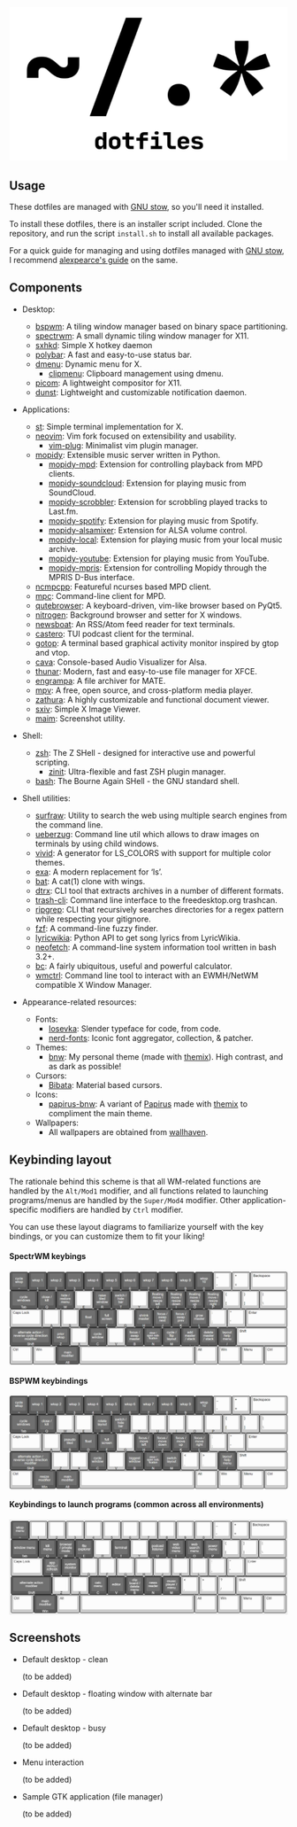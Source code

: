 <p align="center">
    <img width="600" src="https://github.com/nocturnalbeast/dotfiles/blob/master/repo_resources/logo.png?raw=true" alt="dotfiles logo">
</p>


## Usage

These dotfiles are managed with [GNU stow](https://www.gnu.org/software/stow/), so you'll need it installed.

To install these dotfiles, there is an installer script included. Clone the repository, and run the script `install.sh` to install all available packages.

For a quick guide for managing and using dotfiles managed with [GNU stow](https://www.gnu.org/software/stow/), I recommend [alexpearce's guide](https://alexpearce.me/2016/02/managing-dotfiles-with-stow/) on the same.


## Components

 * Desktop:
    * [bspwm](https://github.com/baskerville/bspwm): A tiling window manager based on binary space partitioning.
    * [spectrwm](https://github.com/conformal/spectrwm): A small dynamic tiling window manager for X11.
    * [sxhkd](https://github.com/baskerville/sxhkd): Simple X hotkey daemon
    * [polybar](https://github.com/polybar/polybar): A fast and easy-to-use status bar.
    * [dmenu](https://tools.suckless.org/dmenu): Dynamic menu for X.
        * [clipmenu](https://github.com/cdown/clipmenu): Clipboard management using dmenu.
    * [picom](https://github.com/yshui/picom): A lightweight compositor for X11.
    * [dunst](https://github.com/dunst-project/dunst): Lightweight and customizable notification daemon.

 * Applications:
    * [st](https://st.suckless.org): Simple terminal implementation for X.
    * [neovim](https://github.com/neovim/neovim): Vim fork focused on extensibility and usability.
        * [vim-plug](https://github.com/junegunn/vim-plug): Minimalist vim plugin manager.
    * [mopidy](https://github.com/mopidy/mopidy): Extensible music server written in Python.
        * [mopidy-mpd](https://github.com/mopidy/mopidy-mpd): Extension for controlling playback from MPD clients.
        * [mopidy-soundcloud](https://github.com/mopidy/mopidy-soundcloud): Extension for playing music from SoundCloud.
        * [mopidy-scrobbler](https://github.com/mopidy/mopidy-scrobbler): Extension for scrobbling played tracks to Last.fm.
        * [mopidy-spotify](https://github.com/mopidy/mopidy-spotify): Extension for playing music from Spotify.
        * [mopidy-alsamixer](https://github.com/mopidy/mopidy-alsamixer): Extension for ALSA volume control.
        * [mopidy-local](https://github.com/mopidy/mopidy-local): Extension for playing music from your local music archive.
        * [mopidy-youtube](https://github.com/natumbri/mopidy-youtube): Extension for playing music from YouTube.
        * [mopidy-mpris](https://github.com/mopidy/mopidy-mpris): Extension for controlling Mopidy through the MPRIS D-Bus interface.
    * [ncmpcpp](https://github.com/ncmpcpp/ncmpcpp): Featureful ncurses based MPD client.
    * [mpc](https://github.com/MusicPlayerDaemon/mpc): Command-line client for MPD.
    * [qutebrowser](https://github.com/qutebrowser/qutebrowser): A keyboard-driven, vim-like browser based on PyQt5.
    * [nitrogen](https://github.com/l3ib/nitrogen): Background browser and setter for X windows.
    * [newsboat](https://github.com/newsboat/newsboat): An RSS/Atom feed reader for text terminals.
    * [castero](https://github.com/xgi/castero): TUI podcast client for the terminal.
    * [gotop](https://github.com/xxxserxxx/gotop): A terminal based graphical activity monitor inspired by gtop and vtop.
    * [cava](https://github.com/karlstav/cava): Console-based Audio Visualizer for Alsa.
    * [thunar](https://gitlab.xfce.org/xfce/thunar): Modern, fast and easy-to-use file manager for XFCE.
    * [engrampa](https://github.com/mate-desktop/engrampa): A file archiver for MATE.
    * [mpv](https://github.com/mpv-player/mpv): A free, open source, and cross-platform media player.
    * [zathura](https://git.pwmt.org/pwmt/zathura): A highly customizable and functional document viewer.
    * [sxiv](https://github.com/muennich/sxiv): Simple X Image Viewer.
    * [maim](https://github.com/naelstrof/maim): Screenshot utility.

 * Shell:
    * [zsh](http://zsh.sourceforge.net): The Z SHell - designed for interactive use and powerful scripting.
        * [zinit](https://github.com/zdharma/zinit): Ultra-flexible and fast ZSH plugin manager.
    * [bash](https://git.savannah.gnu.org/cgit/bash.git): The Bourne Again SHell - the GNU standard shell.

 * Shell utilities:
    * [surfraw](https://gitlab.com/surfraw/Surfraw): Utility to search the web using multiple search engines from the command line.
    * [ueberzug](https://github.com/seebye/ueberzug): Command line util which allows to draw images on terminals by using child windows.
    * [vivid](https://github.com/sharkdp/vivid): A generator for LS_COLORS with support for multiple color themes.
    * [exa](https://github.com/ogham/exa): A modern replacement for ‘ls’.
    * [bat](https://github.com/sharkdp/bat): A cat(1) clone with wings.
    * [dtrx](https://github.com/brettcs/dtrx): CLI tool that extracts archives in a number of different formats.
    * [trash-cli](https://github.com/andreafrancia/trash-cli): Command line interface to the freedesktop.org trashcan.
    * [ripgrep](https://github.com/BurntSushi/ripgrep): CLI that recursively searches directories for a regex pattern while respecting your gitignore.
    * [fzf](https://github.com/junegunn/fzf): A command-line fuzzy finder.
    * [lyricwikia](https://github.com/enricobacis/lyricwikia): Python API to get song lyrics from LyricWikia.
    * [neofetch](https://github.com/dylanaraps/neofetch): A command-line system information tool written in bash 3.2+.
    * [bc](http://phodd.net/gnu-bc): A fairly ubiquitous, useful and powerful calculator.
    * [wmctrl](http://tripie.sweb.cz/utils/wmctrl): Command line tool to interact with an EWMH/NetWM compatible X Window Manager.

 * Appearance-related resources:
    * Fonts:
        * [Iosevka](https://github.com/be5invis/Iosevka): Slender typeface for code, from code.
        * [nerd-fonts](https://github.com/ryanoasis/nerd-fonts): Iconic font aggregator, collection, & patcher.
    * Themes:
        * [bnw](https://github.com/nocturnalbeast/dotfiles/tree/master/gtk/.themes/bnw): My personal theme (made with [themix](https://github.com/themix-project)). High contrast, and as dark as possible!
    * Cursors:
        * [Bibata](https://github.com/ful1e5/Bibata_Cursor): Material based cursors.
    * Icons:
        * [papirus-bnw](https://github.com/nocturnalbeast/dotfiles/tree/master/gtk/.icons/oomox-bnw): A variant of [Papirus](https://github.com/PapirusDevelopmentTeam/papirus-icon-theme) made with [themix](https://github.com/themix-project) to compliment the main theme.
    * Wallpapers:
        * All wallpapers are obtained from [wallhaven](https://wallhaven.cc).


## Keybinding layout

The rationale behind this scheme is that all WM-related functions are handled by the `Alt/Mod1` modifier, and all functions related to launching programs/menus are handled by the `Super/Mod4` modifier. Other application-specific modifiers are handled by `Ctrl` modifier.

You can use these layout diagrams to familiarize yourself with the key bindings, or you can customize them to fit your liking!

#### SpectrWM keybings

<img align="center" src="https://github.com/nocturnalbeast/dotfiles/blob/master/repo_resources/key_layouts/images/spectrwm.png?raw=true" alt="spectrwm-layout">

#### BSPWM keybindings

<img align="center" src="https://github.com/nocturnalbeast/dotfiles/blob/master/repo_resources/key_layouts/images/bspwm.png?raw=true" alt="spectrwm-layout">

#### Keybindings to launch programs (common across all environments)

<img align="center" src="https://github.com/nocturnalbeast/dotfiles/blob/master/repo_resources/key_layouts/images/launch.png?raw=true" alt="spectrwm-layout">


## Screenshots

 * Default desktop - clean

   (to be added)

 * Default desktop - floating window with alternate bar

   (to be added)

 * Default desktop - busy

   (to be added)

 * Menu interaction

   (to be added)

 * Sample GTK application (file manager)

   (to be added)
